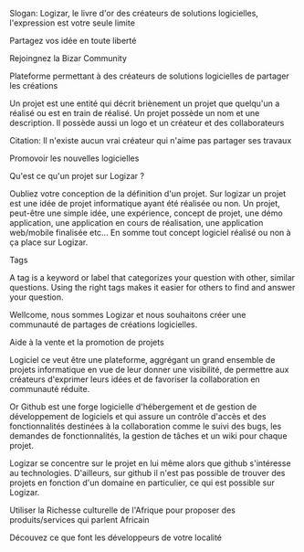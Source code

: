 Slogan: Logizar, le livre d'or des créateurs de solutions logicielles, l'expression est votre seule limite

Partagez vos idée en toute liberté

Rejoingnez la Bizar Community

Plateforme permettant à des créateurs de solutions logicielles de partager les créations

Un projet est une entité qui décrit briènement un projet que
quelqu'un a réalisé ou est en train de réalisé.
Un projet possède un nom et une description.
Il possède aussi un logo et un créateur et des collaborateurs

Citation: Il n'existe aucun vrai créateur qui n'aime pas partager ses travaux

Promovoir les nouvelles logicielles

Qu'est ce qu'un projet sur Logizar ?

Oubliez votre conception de la définition d'un projet.
Sur logizar un projet est une idée de projet informatique ayant été
réalisée ou non. Un projet, peut-être une simple idée, une expérience, concept de projet, une démo application, une application en cours de réalisation, une application web/mobile finalisée etc... En somme tout concept logiciel réalisé ou non à ça place sur Logizar. 

 Tags

A tag is a keyword or label that categorizes your question with other, similar questions. Using the right tags makes it easier for others to find and answer your question. 

Wellcome, nous sommes Logizar et nous souhaitons créer une communauté de partages de créations logicielles.

Aide à la vente et la promotion de projets

Logiciel ce veut être une plateforme, aggrégant un grand ensemble de projets informatique en vue de leur donner une visibilité, de permettre aux créateurs d'exprimer leurs idées et de favoriser la collaboration en communauté réduite.

Or Github est une forge logicielle d'hébergement et de gestion de développement de logiciels et qui assure un contrôle d'accès et des fonctionnalités destinées à la collaboration comme le suivi des bugs, les demandes de fonctionnalités, la gestion de tâches et un wiki pour chaque projet.

Logizar se concentre sur le projet en lui même alors que github s'intéresse au technologies. D'ailleurs, sur github il n'est pas possible
de trouver des projets en fonction d'un domaine en particulier, ce qui est possible sur Logizar.

Utiliser la Richesse culturelle de l'Afrique pour proposer des produits/services qui parlent Africain

Découvez ce que font les développeurs de votre localité
